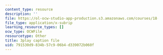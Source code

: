 ```yaml
---
content_type: resource
description: ''
file: https://ol-ocw-studio-app-production.s3.amazonaws.com/courses/18-065-matrix-methods-in-data-analysis-signal-processing-and-machine-learning-spring-2018/791530d9834b57c906b4d339072b060f_rZS2LGiurKY.srt
file_type: application/x-subrip
learning_resource_types: []
ocw_type: OCWFile
resourcetype: Other
title: 3play caption file
uid: 791530d9-834b-57c9-06b4-d339072b060f
---
```

